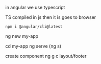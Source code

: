 in angular we use typescript

TS compiled in js then it is goes to browser

`npm i @angular/cli@latest`

ng new my-app

cd my-app
ng serve (ng s)

create component
ng g c layout/footer
